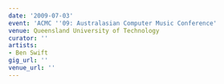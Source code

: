 ```yaml
---
date: '2009-07-03'
event: 'ACMC ''09: Australasian Computer Music Conference'
venue: Queensland University of Technology
curator: ''
artists:
- Ben Swift
gig_url: ''
venue_url: ''
---
```

